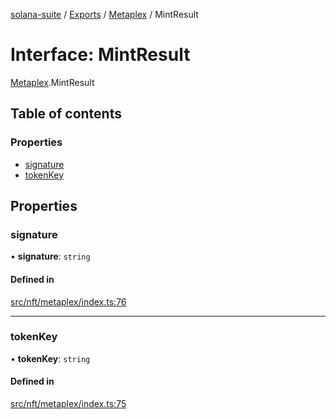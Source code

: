 [solana-suite](../README.md) / [Exports](../modules.md) / [Metaplex](../modules/Metaplex.md) / MintResult

# Interface: MintResult

[Metaplex](../modules/Metaplex.md).MintResult

## Table of contents

### Properties

- [signature](Metaplex.MintResult.md#signature)
- [tokenKey](Metaplex.MintResult.md#tokenkey)

## Properties

### signature

• **signature**: `string`

#### Defined in

[src/nft/metaplex/index.ts:76](https://github.com/fukaoi/solana-suite/blob/1200997/src/nft/metaplex/index.ts#L76)

___

### tokenKey

• **tokenKey**: `string`

#### Defined in

[src/nft/metaplex/index.ts:75](https://github.com/fukaoi/solana-suite/blob/1200997/src/nft/metaplex/index.ts#L75)
